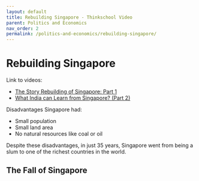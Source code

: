 ```yaml
---
layout: default
title: Rebuilding Singapore - Thinkschool Video
parent: Politics and Economics
nav_order: 2
permalink: /politics-and-economics/rebuilding-singapore/
---
```


# Rebuilding Singapore

Link to videos: 
- [The Story Rebuilding of Singapore: Part 1](https://www.youtube.com/watch?v=XZxQtzUi6d8)
- [What India can Learn from Singapore? (Part 2)](https://www.youtube.com/watch?v=KNblG_-QOL0)

Disadvantages Singapore had:
- Small population
- Small land area
- No natural resources like coal or oil

Despite these disadvantages, in just 35 years, Singapore went from being a slum to one of the richest countries in the world.

## The Fall of Singapore




